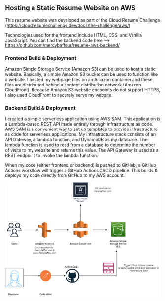 ## Hosting a Static Resume Website on AWS
This resume website was developed as part of the Cloud Resume Challenge (https://cloudresumechallenge.dev/docs/the-challenge/aws/)

Technologies used for the frontend include HTML, CSS, and Vanilla JavaScript. You can find the backend code here --> https://github.com/mercybaffour/resume-aws-backend/

### Frontend Build & Deployment
Amazon Simple Storage Service (Amazon S3) can be used to host a static website. Basically, a simple Amazon S3 bucket can be used to function like a website. I hosted my webpage files on an Amazon container and these files are distributed behind a content distribution network (Amazon CloudFront). Because Amazon S3 website endpoints do not support HTTPS, I also used CloudFront to securely serve my website.

### Backend Build & Deployment
I created a simple serverless application using AWS SAM. This application is a Lambda-based REST API made entirely through infrastructure as code. AWS SAM is a convenient way to set up templates to provide infrastructure as code for serverless applications. My infrastructure stack consists of an API Gateway, a lambda function, and DynamoDB as my database. The lambda function is used to read from a database to determine the number of visits to my website and returns this value. The API Gateway is used as a REST endpoint to invoke the lambda function.

When my code (either frontend or backend) is pushed to GitHub, a GitHub Actions workflow will trigger a GitHub Actions CI/CD pipeline. This builds & deploys my code directly from GitHub to my AWS account.


![diagram](https://github.com/mercybaffour/resume/blob/main/public/aws-architecture.png?raw=true)


